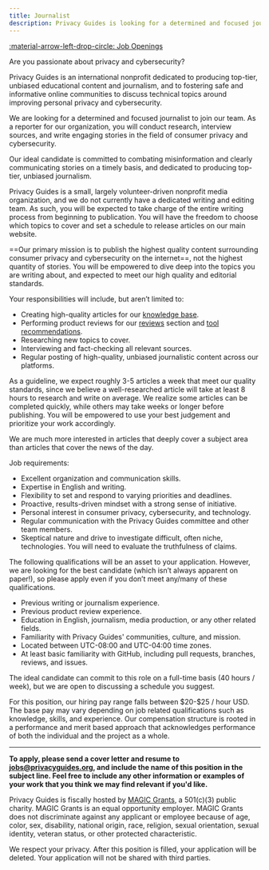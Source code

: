 ```yaml
---
title: Journalist
description: Privacy Guides is looking for a determined and focused journalist to research and write stories from the privacy and cybersecurity space on a regular basis.
---
```


[:material-arrow-left-drop-circle: Job Openings](../jobs.md)

Are you passionate about privacy and cybersecurity?

Privacy Guides is an international nonprofit dedicated to producing top-tier, unbiased educational content and journalism, and to fostering safe and informative online communities to discuss technical topics around improving personal privacy and cybersecurity.

We are looking for a determined and focused journalist to join our team. As a reporter for our organization, you will conduct research, interview sources, and write engaging stories in the field of consumer privacy and cybersecurity.

Our ideal candidate is committed to combating misinformation and clearly communicating stories on a timely basis, and dedicated to producing top-tier, unbiased journalism.

Privacy Guides is a small, largely volunteer-driven nonprofit media organization, and we do not currently have a dedicated writing and editing team. As such, you will be expected to take charge of the entire writing process from beginning to publication. You will have the freedom to choose which topics to cover and set a schedule to release articles on our main website.

==Our primary mission is to publish the highest quality content surrounding consumer privacy and cybersecurity on the internet==, not the highest quantity of stories. You will be empowered to dive deep into the topics you are writing about, and expected to meet our high quality and editorial standards.

Your responsibilities will include, but aren’t limited to:

- Creating high-quality articles for our [knowledge base](../../basics/why-privacy-matters.md).
- Performing product reviews for our [reviews](https://www.privacyguides.org/articles/category/reviews/) section and [tool recommendations](../../tools.md).
- Researching new topics to cover.
- Interviewing and fact-checking all relevant sources.
- Regular posting of high-quality, unbiased journalistic content across our platforms.

As a guideline, we expect roughly 3-5 articles a week that meet our quality standards, since we believe a well-researched article will take at least 8 hours to research and write on average. We realize some articles can be completed quickly, while others may take weeks or longer before publishing. You will be empowered to use your best judgement and prioritize your work accordingly.

We are much more interested in articles that deeply cover a subject area than articles that cover the news of the day.

Job requirements:

- Excellent organization and communication skills.
- Expertise in English and writing.
- Flexibility to set and respond to varying priorities and deadlines.
- Proactive, results-driven mindset with a strong sense of initiative.
- Personal interest in consumer privacy, cybersecurity, and technology.
- Regular communication with the Privacy Guides committee and other team members.
- Skeptical nature and drive to investigate difficult, often niche, technologies. You will need to evaluate the truthfulness of claims.

The following qualifications will be an asset to your application. However, we are looking for the best candidate (which isn’t always apparent on paper!), so please apply even if you don’t meet any/many of these qualifications.

- Previous writing or journalism experience.
- Previous product review experience.
- Education in English, journalism, media production, or any other related fields.
- Familiarity with Privacy Guides' communities, culture, and mission.
- Located between UTC-08:00 and UTC-04:00 time zones.
- At least basic familiarity with GitHub, including pull requests, branches, reviews, and issues.

The ideal candidate can commit to this role on a full-time basis (40 hours / week), but we are open to discussing a schedule you suggest.

For this position, our hiring pay range falls between \$20-$25 / hour USD. The base pay may vary depending on job related qualifications such as knowledge, skills, and experience. Our compensation structure is rooted in a performance and merit based approach that acknowledges performance of both the individual and the project as a whole.

---

**To apply, please send a cover letter and resume to <jobs@privacyguides.org>, and include the name of this position in the subject line. Feel free to include any other information or examples of your work that you think we may find relevant if you'd like.**

Privacy Guides is fiscally hosted by [MAGIC Grants](https://magicgrants.org), a 501(c)(3) public charity. MAGIC Grants is an equal opportunity employer. MAGIC Grants does not discriminate against any applicant or employee because of age, color, sex, disability, national origin, race, religion, sexual orientation, sexual identity, veteran status, or other protected characteristic.

We respect your privacy. After this position is filled, your application will be deleted. Your application will not be shared with third parties.
